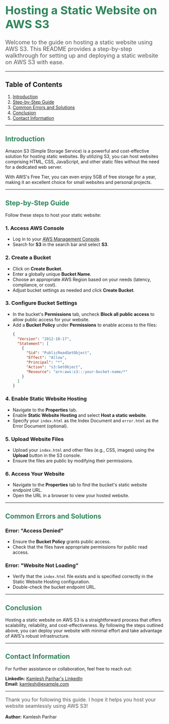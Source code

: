 <div align="left">
  <h1 style="font-size: 36px; color: #2F855A; font-weight: bold;">Hosting a Static Website on AWS S3</h1>
  <p style="font-size: 18px; color: #555;">Welcome to the guide on hosting a static website using AWS S3. This README provides a step-by-step walkthrough for setting up and deploying a static website on AWS S3 with ease.</p>
</div>

---

## Table of Contents
1. [Introduction](#introduction)
2. [Step-by-Step Guide](#step-by-step-guide)
3. [Common Errors and Solutions](#common-errors-and-solutions)
4. [Conclusion](#conclusion)
5. [Contact Information](#contact-information)

---

## <span style="color: #2F855A; font-weight: bold;">Introduction</span>
Amazon S3 (Simple Storage Service) is a powerful and cost-effective solution for hosting static websites. By utilizing S3, you can host websites comprising HTML, CSS, JavaScript, and other static files without the need for a dedicated web server.  

With AWS's Free Tier, you can even enjoy 5GB of free storage for a year, making it an excellent choice for small websites and personal projects.

---

## <span style="color: #2F855A; font-weight: bold;">Step-by-Step Guide</span>
Follow these steps to host your static website:

### 1. **Access AWS Console**
   - Log in to your [AWS Management Console](https://aws.amazon.com/console/).
   - Search for **S3** in the search bar and select **S3**.

### 2. **Create a Bucket**
   - Click on **Create Bucket**.
   - Enter a globally unique **Bucket Name**.
   - Choose an appropriate AWS Region based on your needs (latency, compliance, or cost).
   - Adjust bucket settings as needed and click **Create Bucket**.

### 3. **Configure Bucket Settings**
   - In the bucket's **Permissions** tab, uncheck **Block all public access** to allow public access for your website.
   - Add a **Bucket Policy** under **Permissions** to enable access to the files:
     ```json
     {
       "Version": "2012-10-17",
       "Statement": [
         {
           "Sid": "PublicReadGetObject",
           "Effect": "Allow",
           "Principal": "*",
           "Action": "s3:GetObject",
           "Resource": "arn:aws:s3:::your-bucket-name/*"
         }
       ]
     }
     ```

### 4. **Enable Static Website Hosting**
   - Navigate to the **Properties** tab.
   - Enable **Static Website Hosting** and select **Host a static website**.
   - Specify your `index.html` as the Index Document and `error.html` as the Error Document (optional).

### 5. **Upload Website Files**
   - Upload your `index.html` and other files (e.g., CSS, images) using the **Upload** button in the S3 console.
   - Ensure the files are public by modifying their permissions.

### 6. **Access Your Website**
   - Navigate to the **Properties** tab to find the bucket's static website endpoint URL.
   - Open the URL in a browser to view your hosted website.

---

## <span style="color: #2F855A; font-weight: bold;">Common Errors and Solutions</span>
### Error: "Access Denied"
   - Ensure the **Bucket Policy** grants public access.
   - Check that the files have appropriate permissions for public read access.

### Error: "Website Not Loading"
   - Verify that the `index.html` file exists and is specified correctly in the Static Website Hosting configuration.
   - Double-check the bucket endpoint URL.

---

## <span style="color: #2F855A; font-weight: bold;">Conclusion</span>
Hosting a static website on AWS S3 is a straightforward process that offers scalability, reliability, and cost-effectiveness. By following the steps outlined above, you can deploy your website with minimal effort and take advantage of AWS's robust infrastructure.

---

## <span style="color: #2F855A; font-weight: bold;">Contact Information</span>
For further assistance or collaboration, feel free to reach out:  

**LinkedIn:** [Kamlesh Parihar's LinkedIn](https://www.linkedin.com/in/kamlesh-parihar/)  
**Email:** [kamlesh@example.com](mailto:kamlesh@example.com)

---

<div align="left">
  <p style="font-size: 16px; color: #555;">Thank you for following this guide. I hope it helps you host your website seamlessly using AWS S3!</p>
  <strong>Author:</strong> Kamlesh Parihar
</div>
